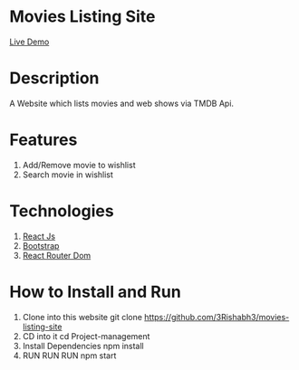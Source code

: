 # Movies Listing Site

[Live Demo](https://movieslistingsite.netlify.app/)

# Description
A Website which lists movies and web shows via TMDB Api.

# Features
1. Add/Remove movie to wishlist 
2. Search movie in wishlist

# Technologies
1. [React Js](https://reactjs.org/)
2. [Bootstrap](https://getbootstrap.com/)
3. [React Router Dom](https://www.npmjs.com/package/react-router-dom)

# How to Install and Run
1. Clone into this website git clone https://github.com/3Rishabh3/movies-listing-site
2. CD into it cd Project-management
3. Install Dependencies npm install
4. RUN RUN RUN npm start
